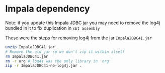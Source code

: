 # Impala dependency

Note: if you update this Impala JDBC jar you may need to remove the log4j bundled in it to fix
duplication in `sbt assembly`

These were the steps for removing log4j from the jar `ImpalaJDBC41.jar`

```bash
unzip ImpalaJDBC41.jar
# Remove the old jar so we don't zip it within itself
rm ImpalaJDBC41.jar
rm -r org # log4j was the only library in 'org'
zip -r ImpalaJDBC41-no-log4j.jar .

```

